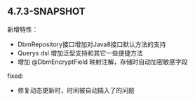
## 4.7.3-SNAPSHOT
新增特性：
- DbmRepository接口增加对Java8接口默认方法的支持
- Querys dsl 增加泛型支持和其它一些便捷方法
- 增加 @DbmEncryptField 映射注解，存储时自动加密敏感字段

fixed:
- 修复动态更新时，时间被自动插入了的问题


